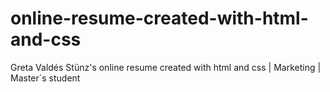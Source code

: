 # online-resume-created-with-html-and-css
Greta Valdés Stünz's online resume created with html and css | Marketing | Master´s student
